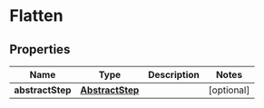

# Flatten

## Properties

Name | Type | Description | Notes
------------ | ------------- | ------------- | -------------
**abstractStep** | [**AbstractStep**](AbstractStep.md) |  |  [optional]



